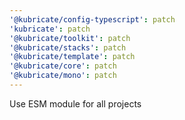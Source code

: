 ```yaml
---
'@kubricate/config-typescript': patch
'kubricate': patch
'@kubricate/toolkit': patch
'@kubricate/stacks': patch
'@kubricate/template': patch
'@kubricate/core': patch
'@kubricate/mono': patch
---
```


Use ESM module for all projects
